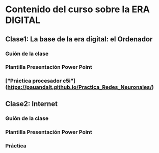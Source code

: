 # Contenido del curso sobre la ERA DIGITAL

## Clase1: La base de la era digital: el Ordenador

### Guión de la clase
### Plantilla Presentación Power Point 
### ["Práctica procesador c5i"] (https://pauandalt.github.io/Practica_Redes_Neuronales/)



## Clase2: Internet

### Guión de la clase
### Plantilla Presentación Power Point 
### Práctica


